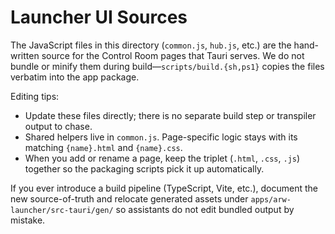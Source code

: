 # Launcher UI Sources

The JavaScript files in this directory (`common.js`, `hub.js`, etc.) are the hand-written source for the Control Room pages that Tauri serves. We do not bundle or minify them during build—`scripts/build.{sh,ps1}` copies the files verbatim into the app package.

Editing tips:

- Update these files directly; there is no separate build step or transpiler output to chase.
- Shared helpers live in `common.js`. Page-specific logic stays with its matching `{name}.html` and `{name}.css`.
- When you add or rename a page, keep the triplet (`.html`, `.css`, `.js`) together so the packaging scripts pick it up automatically.

If you ever introduce a build pipeline (TypeScript, Vite, etc.), document the new source-of-truth and relocate generated assets under `apps/arw-launcher/src-tauri/gen/` so assistants do not edit bundled output by mistake.
